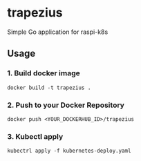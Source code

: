 # trapezius
Simple Go application for raspi-k8s

## Usage
### 1. Build docker image

```
docker build -t trapezius .
```

### 2. Push to your Docker Repository

```
docker push <YOUR_DOCKERHUB_ID>/trapezius
```

### 3. Kubectl apply

```
kubectrl apply -f kubernetes-deploy.yaml
```
